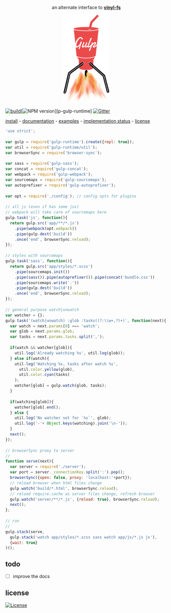 <p align="center">
  an alternate interface to
  <a href="https://github.com/wearefractal/vinyl-fs">
    <b>vinyl-fs</b>
  </a>  
</p>
<p align="center">
  <a href="https://github.com/gulpjs/gulp">
    <img height=275 src="./docs/gulp-runtime.png"/>
  </a>
</p>

[![build][b-build]][x-travis][![NPM version][b-version]][p-gulp-runtime] [![Gitter][b-gitter]][x-gitter]

[install](#getting-started) -
[documentation](#documentation) -
[examples](#examples) -
[implementation status](#implementation-status) -
[license](#license)

````js
'use strict';

var gulp = require('gulp-runtime').create({repl: true});
var util = require('gulp-runtime/util');
var browserSync = require('browser-sync');

var sass = require('gulp-sass');
var concat = require('gulp-concat');
var webpack = require('gulp-webpack');
var sourcemaps = require('gulp-sourcemaps');
var autoprefixer = require('gulp-autoprefixer');

var opt = require('./config'); // config opts for plugins

// all js (even if has some jsx)
// webpack will take care of sourcemaps here
gulp.task('js', function(){
  return gulp.src('app/**/*.js')
    .pipe(webpack(opt.webpack))
    .pipe(gulp.dest('build'))
    .once('end', browserSync.reload);
});

// styles with sourcemaps
gulp.task('sass', function(){
  return gulp.src('app/styles/*.scss')
    .pipe(sourcemaps.init())
    .pipe(sass()).pipe(autoprefixer()).pipe(concat('bundle.css'))
    .pipe(sourcemaps.write('.'))
    .pipe(gulp.dest('build'))
    .once('end', browserSync.reload);
});

// general purpose watch|unwatch
var watcher = {};
gulp.task('(watch|unwatch) :glob :tasks((?:\\w+,?)+)', function(next){
  var watch = next.params[0] === 'watch';
  var glob = next.params.glob;
  var tasks = next.params.tasks.split(',');

  if(watch && watcher[glob]){
    util.log('Already watching %s', util.log(glob));
  } else if(watch){
    util.log('Watching %s, tasks after watch %s',
      util.color.yellow(glob),
      util.color.cyan(tasks)
    );
    watcher[glob] = gulp.watch(glob, tasks);
  }

  if(watching[glob]){
    watcher[glob].end();
  } else {
    util.log('No watcher set for `%s`', glob);
    util.log('-'+ Object.keys(watching).join('\n-'));
  }
  next();
});

// browserSync proxy to server
//
function serve(next){
  var server = require('./server');
  var port = server._connectionKey.split(':').pop();
  browserSync({open: false, proxy: 'localhost:'+port});
  // reload browser when html files change
  gulp.watch('build/*.html', browserSync.reload);
  // reload require.cache as server files change, refresh browser
  gulp.watch('server/**/*.js', {reload: true}, browserSync.reload);
  next();
};

// run
//
gulp.stack(serve,
  gulp.stack('watch app/styles/*.scss sass watch app/js/*.js js'),
  {wait: true}
)();
````

## todo

 - [ ] improve the docs

## license

[![License][b-license]][x-license]

[x-npm]: https://www.npmjs.org
[x-gulp]: https://github.com/gulpjs/gulp
[x-gulp-cli]: https://github.com/gulpjs/gulp/blob/master/docs/CLI.md

[x-gitter]: https://gitter.im/stringparser/gulp-runtime
[x-travis]: https://travis-ci.org/stringparser/gulp-runtime/builds
[x-license]: http://opensource.org/licenses/MIT
[x-issues-new]: https://github.com/stringparser/gulp-runtime/issues/new

[b-build]: http://img.shields.io/travis/stringparser/gulp-runtime/master.svg?style=flat-square
[b-gitter]: https://badges.gitter.im/Join%20Chat.svg
[b-version]: http://img.shields.io/npm/v/gulp-runtime.svg?style=flat-square
[b-license]: http://img.shields.io/npm/l/gulp-runtime.svg?style=flat-square

